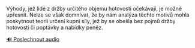 
Výhody, jež lidé z držby určitého objemu hotovosti očekávají, je možné upřesnit. Nelze se však domnívat, že by nám analýza těchto motivů mohla poskytnout teorii určení kupní síly, jež by se obešla bez pojmů držby hotovosti či poptávky a nabídky peněz.

[🔊 Poslechnout audio](/data/7-paragraphs/audio/chapter_79/para_007-Vhody-je-lid-z-drby-uritho-objemu-hotovosti.mp3)
